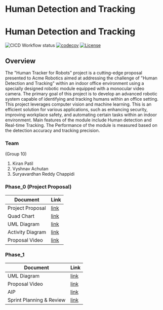 # Human Detection and Tracking

# Human Detection and Tracking
![CICD Workflow status](https://github.com/Achuthankrishna/ENPM808X-Human-Detection-and-Tracking/actions/workflows/run-unit-test-and-upload-codecov.yml/badge.svg) [![codecov](https://codecov.io/gh/Achuthankrishna/ENPM808X-Human-Detection-and-Tracking/branch/main/graph/badge.svg)](https://codecov.io/gh/Achuthankrishna/ENPM808X-Human-Detection-and-Tracking) [![License](https://img.shields.io/badge/license-MIT-blue.svg)](LICENSE)


## Overview
The "Human Tracker for Robots" project is a cutting-edge proposal presented to Acme Robotics aimed at addressing the challenge of "Human Detection and Tracking" within an indoor office environment using a specially designed robotic module equipped with a monocular video camera. The primary goal of this project is to develop an advanced robotic system capable of identifying and tracking humans within an office setting. This project leverages computer vision and machine learning. This is an efficient solution for various applications, such as enhancing security, improving workplace safety, and automating certain tasks within an indoor environment. Main features of the module include Human detection and Real-time Tracking. The Performance of the module is measured based on the detection accuracy and tracking precision.

### Team
(Group 10)
1. Kiran Patil
2. Vyshnav Achutan
3. Suryavardhan Reddy Chappidi

### Phase_0 (Project Proposal)
| Document           |Link                                                                                         |
| ------------------------- | -------------------------------------------------------------------------------------------- |
| Project Proposal          | [link](https://github.com/Achuthankrishna/ENPM808X-Human-Detection-and-Tracking/blob/main/Phase0%20-%20Proposal/ENPM808X%20-%20Midterm%20Phase%200%20(Proposal).pdf) |
| Quad Chart                | [link](https://github.com/Achuthankrishna/ENPM808X-Human-Detection-and-Tracking/blob/main/Phase0%20-%20Proposal/QuadChart.png) |
| UML Diagram               | [link](https://github.com/Achuthankrishna/ENPM808X-Human-Detection-and-Tracking/blob/main/UML/UML.png) |
| Activity Diagram          | [link](https://github.com/Achuthankrishna/ENPM808X-Human-Detection-and-Tracking/blob/main/UML/ActivityDiagram.png) |
| Proposal Video            | [link](https://drive.google.com/file/d/10-ACmZfWdRRPJYiRuZzHNGz2BmWI6FlM/view?usp=sharing) |


### Phase_1
| Document           |Link                                                                                         |
| ------------------------- | -------------------------------------------------------------------------------------------- |
| UML Diagram               | [link](https://github.com/Achuthankrishna/ENPM808X-Human-Detection-and-Tracking/blob/Development_branch/UML/UML_revised.png) |
| Proposal Video            | [link](https://drive.google.com/drive/folders/12MTIUhz1Iw60CUklfgAJ4cyKDgVU5TD8?usp=share_link) |
| AIP                       | [link](https://docs.google.com/spreadsheets/d/1wyLYvweVdQvH0OAug5pCWzMBC9qM7BZ0RR3IT80mlfs/view?usp=sharing) |
| Sprint Planning & Review  | [link](https://docs.google.com/document/d/1HD9eCnWuII8pH6mdCwwa3JQ9on-ul-u7y1zGJ7Iy514/view?usp=sharing) |

